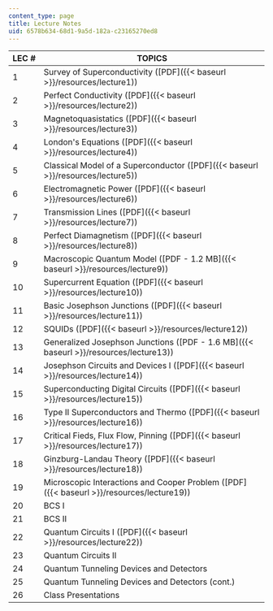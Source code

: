 ```yaml
---
content_type: page
title: Lecture Notes
uid: 6578b634-68d1-9a5d-182a-c23165270ed8
---
```


| LEC # | TOPICS |
| --- | --- |
| 1 | Survey of Superconductivity ([PDF]({{< baseurl >}}/resources/lecture1)) |
| 2 | Perfect Conductivity ([PDF]({{< baseurl >}}/resources/lecture2)) |
| 3 | Magnetoquasistatics ([PDF]({{< baseurl >}}/resources/lecture3)) |
| 4 | London's Equations ([PDF]({{< baseurl >}}/resources/lecture4)) |
| 5 | Classical Model of a Superconductor ([PDF]({{< baseurl >}}/resources/lecture5)) |
| 6 | Electromagnetic Power ([PDF]({{< baseurl >}}/resources/lecture6)) |
| 7 | Transmission Lines ([PDF]({{< baseurl >}}/resources/lecture7)) |
| 8 | Perfect Diamagnetism ([PDF]({{< baseurl >}}/resources/lecture8)) |
| 9 | Macroscopic Quantum Model ([PDF - 1.2 MB]({{< baseurl >}}/resources/lecture9)) |
| 10 | Supercurrent Equation ([PDF]({{< baseurl >}}/resources/lecture10)) |
| 11 | Basic Josephson Junctions ([PDF]({{< baseurl >}}/resources/lecture11)) |
| 12 | SQUIDs ([PDF]({{< baseurl >}}/resources/lecture12)) |
| 13 | Generalized Josephson Junctions ([PDF - 1.6 MB]({{< baseurl >}}/resources/lecture13)) |
| 14 | Josephson Circuits and Devices I ([PDF]({{< baseurl >}}/resources/lecture14)) |
| 15 | Superconducting Digital Circuits ([PDF]({{< baseurl >}}/resources/lecture15)) |
| 16 | Type II Superconductors and Thermo ([PDF]({{< baseurl >}}/resources/lecture16)) |
| 17 | Critical Fieds, Flux Flow, Pinning ([PDF]({{< baseurl >}}/resources/lecture17)) |
| 18 | Ginzburg-Landau Theory ([PDF]({{< baseurl >}}/resources/lecture18)) |
| 19 | Microscopic Interactions and Cooper Problem ([PDF]({{< baseurl >}}/resources/lecture19)) |
| 20 | BCS I |
| 21 | BCS II |
| 22 | Quantum Circuits I ([PDF]({{< baseurl >}}/resources/lecture22)) |
| 23 | Quantum Circuits II |
| 24 | Quantum Tunneling Devices and Detectors |
| 25 | Quantum Tunneling Devices and Detectors (cont.) |
| 26 | Class Presentations